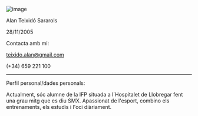 
![image](https://user-images.githubusercontent.com/116158000/196679812-c16d32e1-f459-44f5-911a-f9268221bd1b.png)

Alan Teixidó Sararols 

28/11/2005

Contacta amb mi: 

teixido.alan@gmail.com

(+34) 659 221 100


-------------------------------------------------------------------------------------------------------------------------------------------------------------------------
Perfil personal/dades personals:

Actualment, sóc alumne de la IFP situada a l´Hospitalet de Llobregar fent una grau mitg que es diu SMX. Apassionat de l'esport, combino els entrenaments, els estudis i l'oci diàriament.
